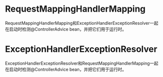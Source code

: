 
# RequestMappingHandlerMapping

RequestMappingHandlerMapping和ExceptionHandlerExceptionResolver一起在启动时检测@ControllerAdvice bean，并把它们用于运行时。

# ExceptionHandlerExceptionResolver

ExceptionHandlerExceptionResolver和RequestMappingHandlerMapping一起在启动时检测@ControllerAdvice bean，并把它们用于运行时。
